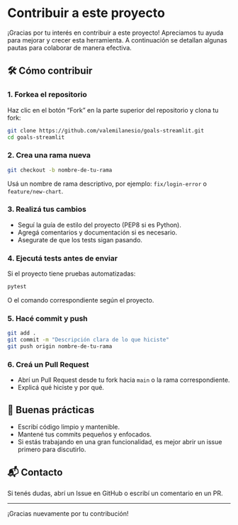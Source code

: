 # Contribuir a este proyecto

¡Gracias por tu interés en contribuir a este proyecto! Apreciamos tu ayuda para mejorar y crecer esta herramienta. A continuación se detallan algunas pautas para colaborar de manera efectiva.

## 🛠️ Cómo contribuir

### 1. Forkea el repositorio

Haz clic en el botón “Fork” en la parte superior del repositorio y clona tu fork:

```bash
git clone https://github.com/valemilanesio/goals-streamlit.git
cd goals-streamlit
```

### 2. Crea una rama nueva
```bash
git checkout -b nombre-de-tu-rama
```
Usá un nombre de rama descriptivo, por ejemplo: `fix/login-error` o `feature/new-chart`.

### 3. Realizá tus cambios

- Seguí la guía de estilo del proyecto (PEP8 si es Python).
- Agregá comentarios y documentación si es necesario.
- Asegurate de que los tests sigan pasando.

### 4. Ejecutá tests antes de enviar

Si el proyecto tiene pruebas automatizadas:
```bash
pytest
```
O el comando correspondiente según el proyecto.

### 5. Hacé commit y push
```bash
git add .
git commit -m "Descripción clara de lo que hiciste"
git push origin nombre-de-tu-rama
```

### 6. Creá un Pull Request

- Abrí un Pull Request desde tu fork hacia `main` o la rama correspondiente.
- Explicá qué hiciste y por qué.

## 🙏 Buenas prácticas

- Escribí código limpio y mantenible.
- Mantené tus commits pequeños y enfocados.
- Si estás trabajando en una gran funcionalidad, es mejor abrir un issue primero para discutirlo.

## 📬 Contacto

Si tenés dudas, abrí un Issue en GitHub o escribí un comentario en un PR.

---

¡Gracias nuevamente por tu contribución!
